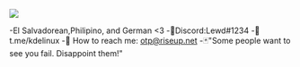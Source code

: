 ![](https://komarev.com/ghpvc/?username=x6j)

-El Salvadorean,Philipino, and German <3
-🖤Discord:Lewd#1234
-💉 t.me/kdelinux
-📧 How to reach me: otp@riseup.net
-🃏"Some people want to see you fail. Disappoint them!"



<p align="center">
</p>
